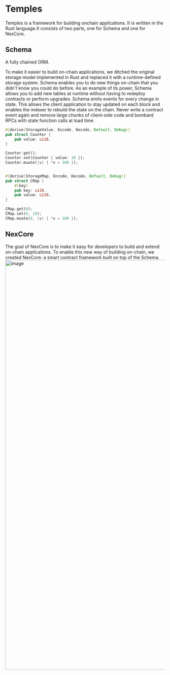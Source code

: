 # Temples

Temples is a framework for building onchain applications. It is written in the Rust language.It consists of two parts, one for Schema and one for NexCore.

## Schema
A fully chained ORM. 

To make it easier to build on-chain applications, we ditched the original storage model implemented in Rust and replaced it with a runtime-defined storage system.
Schema enables you to do new things on-chain that you didn't know you could do before. As an example of its power, Schema allows you to add new tables at runtime without having to redeploy contracts or perform upgrades.
Schema emits events for every change in state. This allows the client application to stay updated on each block and enables the indexer to rebuild the state on the chain. Never write a contract event again and remove large chunks of client-side code and bombard RPCs with state function calls at load time.

```rust
#[derive(StorageValue, Encode, Decode, Default, Debug)]
pub struct Counter {
    pub value: u128,
}

Counter.get();
Counter.set(Counter { value: 10 });
Counter.muate(|v| { *v = 100 });


#[derive(StorageMap, Encode, Decode, Default, Debug)]
pub struct CMap {
    #[key]
    pub key: u128,
    pub value: u128,
}

CMap.get(0);
CMap.set(0, 10);
CMap.muate(0, |v| { *v = 100 });
```
## NexCore

The goal of NexCore is to make it easy for developers to build and extend on-chain applications. To enable this new way of building on-chain, we created NexCore: a smart contract framework built on top of the Schema.
<img width="1289" alt="image" src="https://github.com/0xtemple/temples/assets/111047493/075f8e21-4cf5-45a8-b2e4-7200c88a058f">



